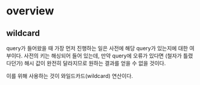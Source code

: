 # overview

## wildcard
query가 들어왔을 때 가장 먼저 진행하는 일은 사전에 해당 query가 있는지에 대한 여부이다. 사전의 키는 해싱되어 들어 있는데, 만약 query에 오류가 있다면 (철자가 틀렸다던가) 해시 값이 완전히 달라지므로 원하는 결과를 얻을 수 없을 것이다.

이를 위해 사용하는 것이 와일드카드(wildcard) 연산이다.
